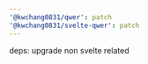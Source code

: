 ```yaml
---
'@kwchang0831/qwer': patch
'@kwchang0831/svelte-qwer': patch
---
```


deps: upgrade non svelte related
